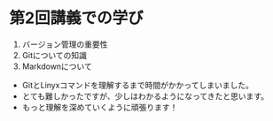 # 第2回講義での学び
1. バージョン管理の重要性
2. Gitについての知識
3. Markdownについて

- GitとLinyxコマンドを理解するまで時間がかかってしまいました。
- とても難しかったですが、少しはわかるようになってきたと思います。
- もっと理解を深めていくように頑張ります！
